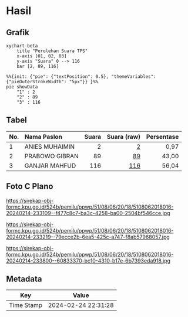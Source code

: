 # Hasil

## Grafik

```mermaid
xychart-beta
    title "Perolehan Suara TPS"
    x-axis [01, 02, 03]
    y-axis "Suara" 0 --> 116
    bar [2, 89, 116]
```

```mermaid
%%{init: {"pie": {"textPosition": 0.5}, "themeVariables": {"pieOuterStrokeWidth": "5px"}} }%%
pie showData
    "1" : 2
    "2" : 89
    "3" : 116
```

## Tabel

| No. | Nama Paslon    | Suara | Suara (raw) | Persentase |
|:--- |:-------------- | -----:| -----------:| ----------:|
| 1   | ANIES MUHAIMIN | 2     | [2][p-1]    | 0,97       |
| 2   | PRABOWO GIBRAN | 89    | [89][p-2]   | 43,00      |
| 3   | GANJAR MAHFUD  | 116   | [116][p-3]  | 56,04      |


[p-1]: https://github.com/gigit-pemilu/pemilu-2024-51-bali/blob/main/pilpres/hitung-suara/sub/51-bali/sub/08-buleleng/sub/06-buleleng/sub/2018-jinengdalem/sub/016-tps/sub/paslon-1.txt
[p-2]: https://github.com/gigit-pemilu/pemilu-2024-51-bali/blob/main/pilpres/hitung-suara/sub/51-bali/sub/08-buleleng/sub/06-buleleng/sub/2018-jinengdalem/sub/016-tps/sub/paslon-2.txt
[p-3]: https://github.com/gigit-pemilu/pemilu-2024-51-bali/blob/main/pilpres/hitung-suara/sub/51-bali/sub/08-buleleng/sub/06-buleleng/sub/2018-jinengdalem/sub/016-tps/sub/paslon-3.txt

## Foto C Plano

https://sirekap-obj-formc.kpu.go.id/524b/pemilu/ppwp/51/08/06/20/18/5108062018016-20240214-233109--f477c8c7-ba3c-4258-ba00-2504bf546cce.jpg

https://sirekap-obj-formc.kpu.go.id/524b/pemilu/ppwp/51/08/06/20/18/5108062018016-20240214-233219--79ecce2b-6ea5-425c-a747-f8ab57968057.jpg

https://sirekap-obj-formc.kpu.go.id/524b/pemilu/ppwp/51/08/06/20/18/5108062018016-20240214-233800--60833370-bc10-4310-b17e-6b7393eda918.jpg


## Metadata

| Key        | Value               |
| ---------- | ------------------- |
| Time Stamp | 2024-02-24 22:31:28 |



